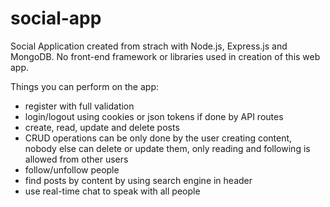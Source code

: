 # social-app

Social Application created from strach with Node.js, Express.js and MongoDB. No front-end framework or libraries used in creation of this web app.

Things you can perform on the app:
- register with full validation
- login/logout using cookies or json tokens if done by API routes
- create, read, update and delete posts
- CRUD operations can be only done by the user creating content, nobody else can delete or update them,
  only reading and following is allowed from other users
- follow/unfollow people
- find posts by content by using search engine in header
- use real-time chat to speak with all people
